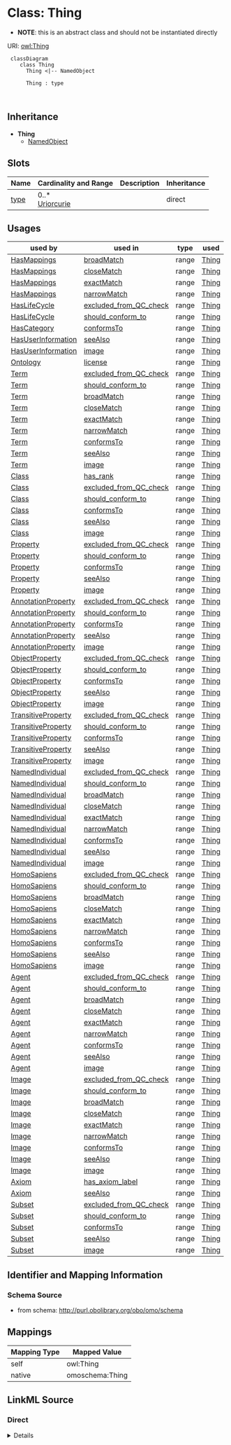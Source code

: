 # Class: Thing


* __NOTE__: this is an abstract class and should not be instantiated directly


URI: [owl:Thing](http://www.w3.org/2002/07/owl#Thing)




```{mermaid}
 classDiagram
    class Thing
      Thing <|-- NamedObject
      
      Thing : type
        
      
```





## Inheritance
* **Thing**
    * [NamedObject](NamedObject.md)



## Slots

| Name | Cardinality and Range | Description | Inheritance |
| ---  | --- | --- | --- |
| [type](type.md) | 0..* <br/> [Uriorcurie](Uriorcurie.md) |  | direct |





## Usages

| used by | used in | type | used |
| ---  | --- | --- | --- |
| [HasMappings](HasMappings.md) | [broadMatch](broadMatch.md) | range | [Thing](Thing.md) |
| [HasMappings](HasMappings.md) | [closeMatch](closeMatch.md) | range | [Thing](Thing.md) |
| [HasMappings](HasMappings.md) | [exactMatch](exactMatch.md) | range | [Thing](Thing.md) |
| [HasMappings](HasMappings.md) | [narrowMatch](narrowMatch.md) | range | [Thing](Thing.md) |
| [HasLifeCycle](HasLifeCycle.md) | [excluded_from_QC_check](excluded_from_QC_check.md) | range | [Thing](Thing.md) |
| [HasLifeCycle](HasLifeCycle.md) | [should_conform_to](should_conform_to.md) | range | [Thing](Thing.md) |
| [HasCategory](HasCategory.md) | [conformsTo](conformsTo.md) | range | [Thing](Thing.md) |
| [HasUserInformation](HasUserInformation.md) | [seeAlso](seeAlso.md) | range | [Thing](Thing.md) |
| [HasUserInformation](HasUserInformation.md) | [image](image.md) | range | [Thing](Thing.md) |
| [Ontology](Ontology.md) | [license](license.md) | range | [Thing](Thing.md) |
| [Term](Term.md) | [excluded_from_QC_check](excluded_from_QC_check.md) | range | [Thing](Thing.md) |
| [Term](Term.md) | [should_conform_to](should_conform_to.md) | range | [Thing](Thing.md) |
| [Term](Term.md) | [broadMatch](broadMatch.md) | range | [Thing](Thing.md) |
| [Term](Term.md) | [closeMatch](closeMatch.md) | range | [Thing](Thing.md) |
| [Term](Term.md) | [exactMatch](exactMatch.md) | range | [Thing](Thing.md) |
| [Term](Term.md) | [narrowMatch](narrowMatch.md) | range | [Thing](Thing.md) |
| [Term](Term.md) | [conformsTo](conformsTo.md) | range | [Thing](Thing.md) |
| [Term](Term.md) | [seeAlso](seeAlso.md) | range | [Thing](Thing.md) |
| [Term](Term.md) | [image](image.md) | range | [Thing](Thing.md) |
| [Class](Class.md) | [has_rank](has_rank.md) | range | [Thing](Thing.md) |
| [Class](Class.md) | [excluded_from_QC_check](excluded_from_QC_check.md) | range | [Thing](Thing.md) |
| [Class](Class.md) | [should_conform_to](should_conform_to.md) | range | [Thing](Thing.md) |
| [Class](Class.md) | [conformsTo](conformsTo.md) | range | [Thing](Thing.md) |
| [Class](Class.md) | [seeAlso](seeAlso.md) | range | [Thing](Thing.md) |
| [Class](Class.md) | [image](image.md) | range | [Thing](Thing.md) |
| [Property](Property.md) | [excluded_from_QC_check](excluded_from_QC_check.md) | range | [Thing](Thing.md) |
| [Property](Property.md) | [should_conform_to](should_conform_to.md) | range | [Thing](Thing.md) |
| [Property](Property.md) | [conformsTo](conformsTo.md) | range | [Thing](Thing.md) |
| [Property](Property.md) | [seeAlso](seeAlso.md) | range | [Thing](Thing.md) |
| [Property](Property.md) | [image](image.md) | range | [Thing](Thing.md) |
| [AnnotationProperty](AnnotationProperty.md) | [excluded_from_QC_check](excluded_from_QC_check.md) | range | [Thing](Thing.md) |
| [AnnotationProperty](AnnotationProperty.md) | [should_conform_to](should_conform_to.md) | range | [Thing](Thing.md) |
| [AnnotationProperty](AnnotationProperty.md) | [conformsTo](conformsTo.md) | range | [Thing](Thing.md) |
| [AnnotationProperty](AnnotationProperty.md) | [seeAlso](seeAlso.md) | range | [Thing](Thing.md) |
| [AnnotationProperty](AnnotationProperty.md) | [image](image.md) | range | [Thing](Thing.md) |
| [ObjectProperty](ObjectProperty.md) | [excluded_from_QC_check](excluded_from_QC_check.md) | range | [Thing](Thing.md) |
| [ObjectProperty](ObjectProperty.md) | [should_conform_to](should_conform_to.md) | range | [Thing](Thing.md) |
| [ObjectProperty](ObjectProperty.md) | [conformsTo](conformsTo.md) | range | [Thing](Thing.md) |
| [ObjectProperty](ObjectProperty.md) | [seeAlso](seeAlso.md) | range | [Thing](Thing.md) |
| [ObjectProperty](ObjectProperty.md) | [image](image.md) | range | [Thing](Thing.md) |
| [TransitiveProperty](TransitiveProperty.md) | [excluded_from_QC_check](excluded_from_QC_check.md) | range | [Thing](Thing.md) |
| [TransitiveProperty](TransitiveProperty.md) | [should_conform_to](should_conform_to.md) | range | [Thing](Thing.md) |
| [TransitiveProperty](TransitiveProperty.md) | [conformsTo](conformsTo.md) | range | [Thing](Thing.md) |
| [TransitiveProperty](TransitiveProperty.md) | [seeAlso](seeAlso.md) | range | [Thing](Thing.md) |
| [TransitiveProperty](TransitiveProperty.md) | [image](image.md) | range | [Thing](Thing.md) |
| [NamedIndividual](NamedIndividual.md) | [excluded_from_QC_check](excluded_from_QC_check.md) | range | [Thing](Thing.md) |
| [NamedIndividual](NamedIndividual.md) | [should_conform_to](should_conform_to.md) | range | [Thing](Thing.md) |
| [NamedIndividual](NamedIndividual.md) | [broadMatch](broadMatch.md) | range | [Thing](Thing.md) |
| [NamedIndividual](NamedIndividual.md) | [closeMatch](closeMatch.md) | range | [Thing](Thing.md) |
| [NamedIndividual](NamedIndividual.md) | [exactMatch](exactMatch.md) | range | [Thing](Thing.md) |
| [NamedIndividual](NamedIndividual.md) | [narrowMatch](narrowMatch.md) | range | [Thing](Thing.md) |
| [NamedIndividual](NamedIndividual.md) | [conformsTo](conformsTo.md) | range | [Thing](Thing.md) |
| [NamedIndividual](NamedIndividual.md) | [seeAlso](seeAlso.md) | range | [Thing](Thing.md) |
| [NamedIndividual](NamedIndividual.md) | [image](image.md) | range | [Thing](Thing.md) |
| [HomoSapiens](HomoSapiens.md) | [excluded_from_QC_check](excluded_from_QC_check.md) | range | [Thing](Thing.md) |
| [HomoSapiens](HomoSapiens.md) | [should_conform_to](should_conform_to.md) | range | [Thing](Thing.md) |
| [HomoSapiens](HomoSapiens.md) | [broadMatch](broadMatch.md) | range | [Thing](Thing.md) |
| [HomoSapiens](HomoSapiens.md) | [closeMatch](closeMatch.md) | range | [Thing](Thing.md) |
| [HomoSapiens](HomoSapiens.md) | [exactMatch](exactMatch.md) | range | [Thing](Thing.md) |
| [HomoSapiens](HomoSapiens.md) | [narrowMatch](narrowMatch.md) | range | [Thing](Thing.md) |
| [HomoSapiens](HomoSapiens.md) | [conformsTo](conformsTo.md) | range | [Thing](Thing.md) |
| [HomoSapiens](HomoSapiens.md) | [seeAlso](seeAlso.md) | range | [Thing](Thing.md) |
| [HomoSapiens](HomoSapiens.md) | [image](image.md) | range | [Thing](Thing.md) |
| [Agent](Agent.md) | [excluded_from_QC_check](excluded_from_QC_check.md) | range | [Thing](Thing.md) |
| [Agent](Agent.md) | [should_conform_to](should_conform_to.md) | range | [Thing](Thing.md) |
| [Agent](Agent.md) | [broadMatch](broadMatch.md) | range | [Thing](Thing.md) |
| [Agent](Agent.md) | [closeMatch](closeMatch.md) | range | [Thing](Thing.md) |
| [Agent](Agent.md) | [exactMatch](exactMatch.md) | range | [Thing](Thing.md) |
| [Agent](Agent.md) | [narrowMatch](narrowMatch.md) | range | [Thing](Thing.md) |
| [Agent](Agent.md) | [conformsTo](conformsTo.md) | range | [Thing](Thing.md) |
| [Agent](Agent.md) | [seeAlso](seeAlso.md) | range | [Thing](Thing.md) |
| [Agent](Agent.md) | [image](image.md) | range | [Thing](Thing.md) |
| [Image](Image.md) | [excluded_from_QC_check](excluded_from_QC_check.md) | range | [Thing](Thing.md) |
| [Image](Image.md) | [should_conform_to](should_conform_to.md) | range | [Thing](Thing.md) |
| [Image](Image.md) | [broadMatch](broadMatch.md) | range | [Thing](Thing.md) |
| [Image](Image.md) | [closeMatch](closeMatch.md) | range | [Thing](Thing.md) |
| [Image](Image.md) | [exactMatch](exactMatch.md) | range | [Thing](Thing.md) |
| [Image](Image.md) | [narrowMatch](narrowMatch.md) | range | [Thing](Thing.md) |
| [Image](Image.md) | [conformsTo](conformsTo.md) | range | [Thing](Thing.md) |
| [Image](Image.md) | [seeAlso](seeAlso.md) | range | [Thing](Thing.md) |
| [Image](Image.md) | [image](image.md) | range | [Thing](Thing.md) |
| [Axiom](Axiom.md) | [has_axiom_label](has_axiom_label.md) | range | [Thing](Thing.md) |
| [Axiom](Axiom.md) | [seeAlso](seeAlso.md) | range | [Thing](Thing.md) |
| [Subset](Subset.md) | [excluded_from_QC_check](excluded_from_QC_check.md) | range | [Thing](Thing.md) |
| [Subset](Subset.md) | [should_conform_to](should_conform_to.md) | range | [Thing](Thing.md) |
| [Subset](Subset.md) | [conformsTo](conformsTo.md) | range | [Thing](Thing.md) |
| [Subset](Subset.md) | [seeAlso](seeAlso.md) | range | [Thing](Thing.md) |
| [Subset](Subset.md) | [image](image.md) | range | [Thing](Thing.md) |






## Identifier and Mapping Information







### Schema Source


* from schema: http://purl.obolibrary.org/obo/omo/schema





## Mappings

| Mapping Type | Mapped Value |
| ---  | ---  |
| self | owl:Thing |
| native | omoschema:Thing |





## LinkML Source

<!-- TODO: investigate https://stackoverflow.com/questions/37606292/how-to-create-tabbed-code-blocks-in-mkdocs-or-sphinx -->

### Direct

<details>
```yaml
name: Thing
from_schema: http://purl.obolibrary.org/obo/omo/schema
abstract: true
slots:
- type
class_uri: owl:Thing

```
</details>

### Induced

<details>
```yaml
name: Thing
from_schema: http://purl.obolibrary.org/obo/omo/schema
abstract: true
attributes:
  type:
    name: type
    from_schema: http://purl.obolibrary.org/obo/omo/schema
    rank: 1000
    is_a: logical_predicate
    slot_uri: rdf:type
    multivalued: true
    designates_type: true
    alias: type
    owner: Thing
    domain_of:
    - Thing
    range: uriorcurie
class_uri: owl:Thing

```
</details>